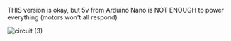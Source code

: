 THIS version is okay, but 5v from Arduino Nano is NOT ENOUGH to power everything (motors won't all respond)





![circuit (3)](https://user-images.githubusercontent.com/68671029/205782106-ccb0c998-3993-440a-b309-1a8d23620bbf.png)

